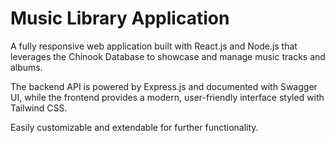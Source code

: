 # Music Library Application

A fully responsive web application built with React.js and Node.js that leverages the Chinook Database to showcase and manage music tracks and albums. 

The backend API is powered by Express.js and documented with Swagger UI, while the frontend provides a modern, user-friendly interface styled with Tailwind CSS.

Easily customizable and extendable for further functionality.
